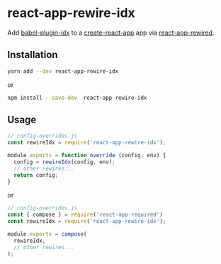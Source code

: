 # react-app-rewire-idx
Add [babel-plugin-idx](https://github.com/facebookincubator/idx) to a [create-react-app](https://github.com/facebookincubator/create-react-app) app via [react-app-rewired](https://github.com/timarney/react-app-rewired).

## Installation

```sh
yarn add --dev react-app-rewire-idx
```

or

```sh
npm install --save-dev  react-app-rewire-idx
```

## Usage

```js
// config-overrides.js
const rewireIdx = require('react-app-rewire-idx');

module.exports = function override (config, env) {
  config = rewireIdx(config, env);
  // other rewires...
  return config;
}
```

or

```js
// config-overrides.js
const { compose } = require('react-app-required')
const rewireIdx = require('react-app-rewire-idx');

module.exports = compose(
  rewireIdx,
  // other rewires...
);
```
